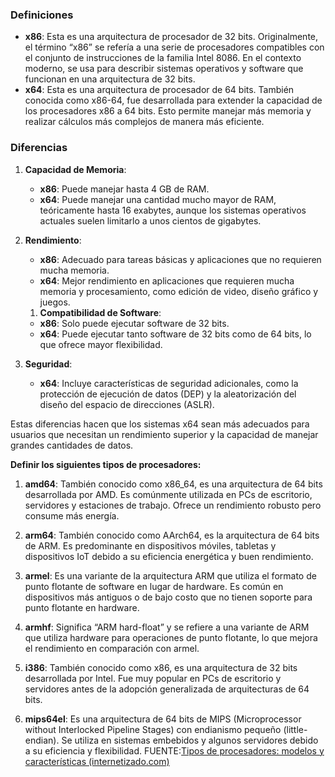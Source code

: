### Definiciones

- **x86**: Esta es una arquitectura de procesador de 32 bits. Originalmente, el término “x86” se refería a una serie de procesadores compatibles con el conjunto de instrucciones de la familia Intel 8086. En el contexto moderno, se usa para describir sistemas operativos y software que funcionan en una arquitectura de 32 bits.
- **x64**: Esta es una arquitectura de procesador de 64 bits. También conocida como x86-64, fue desarrollada para extender la capacidad de los procesadores x86 a 64 bits. Esto permite manejar más memoria y realizar cálculos más complejos de manera más eficiente.
### Diferencias

1. **Capacidad de Memoria**:
    
    - **x86**: Puede manejar hasta 4 GB de RAM.
    - **x64**: Puede manejar una cantidad mucho mayor de RAM, teóricamente hasta 16 exabytes, aunque los sistemas operativos actuales suelen limitarlo a unos cientos de gigabytes.
2. **Rendimiento**:
    
    - **x86**: Adecuado para tareas básicas y aplicaciones que no requieren mucha memoria.
    - **x64**: Mejor rendimiento en aplicaciones que requieren mucha memoria y procesamiento, como edición de video, diseño gráfico y juegos.
    1. **Compatibilidad de Software**:
    
    - **x86**: Solo puede ejecutar software de 32 bits.
    - **x64**: Puede ejecutar tanto software de 32 bits como de 64 bits, lo que ofrece mayor flexibilidad.
2. **Seguridad**:
    
    - **x64**: Incluye características de seguridad adicionales, como la protección de ejecución de datos (DEP) y la aleatorización del diseño del espacio de direcciones (ASLR).

Estas diferencias hacen que los sistemas x64 sean más adecuados para usuarios que necesitan un rendimiento superior y la capacidad de manejar grandes cantidades de datos.

**Definir los siguientes tipos de procesadores:**

1. **amd64**: También conocido como x86_64, es una arquitectura de 64 bits desarrollada por AMD. Es comúnmente utilizada en PCs de escritorio, servidores y estaciones de trabajo. Ofrece un rendimiento robusto pero consume más energía.
    
2. **arm64**: También conocido como AArch64, es la arquitectura de 64 bits de ARM. Es predominante en dispositivos móviles, tabletas y dispositivos IoT debido a su eficiencia energética y buen rendimiento.
    
3. **armel**: Es una variante de la arquitectura ARM que utiliza el formato de punto flotante de software en lugar de hardware. Es común en dispositivos más antiguos o de bajo costo que no tienen soporte para punto flotante en hardware.
4. **armhf**: Significa “ARM hard-float” y se refiere a una variante de ARM que utiliza hardware para operaciones de punto flotante, lo que mejora el rendimiento en comparación con armel.
    
2. **i386**: También conocido como x86, es una arquitectura de 32 bits desarrollada por Intel. Fue muy popular en PCs de escritorio y servidores antes de la adopción generalizada de arquitecturas de 64 bits.
    
3. **mips64el**: Es una arquitectura de 64 bits de MIPS (Microprocessor without Interlocked Pipeline Stages) con endianismo pequeño (little-endian). Se utiliza en sistemas embebidos y algunos servidores debido a su eficiencia y flexibilidad.
FUENTE:[Tipos de procesadores: modelos y características (internetizado.com)](https://www.internetizado.com/tipos-de-procesadores)